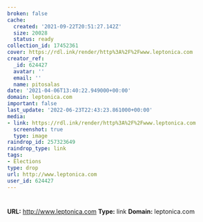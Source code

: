 ```yaml
---
broken: false
cache:
  created: '2021-09-22T20:51:27.142Z'
  size: 20028
  status: ready
collection_id: 17452361
cover: https://rdl.ink/render/http%3A%2F%2Fwww.leptonica.com
creator_ref:
  _id: 624427
  avatar: ''
  email: ''
  name: pitosalas
date: '2021-04-06T13:40:22.949000+00:00'
domain: leptonica.com
important: false
last_update: '2022-06-23T22:43:23.861000+00:00'
media:
- link: https://rdl.ink/render/http%3A%2F%2Fwww.leptonica.com
  screenshot: true
  type: image
raindrop_id: 257323649
raindrop_type: link
tags:
- Elections
type: drop
url: http://www.leptonica.com
user_id: 624427
---
```


# 

**URL:** http://www.leptonica.com
**Type:** link
**Domain:** leptonica.com
